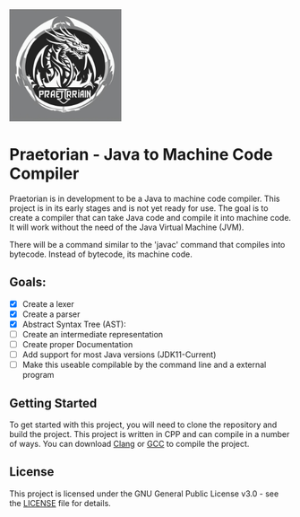 <img src="pictures/logo.jpg" alt="Praetorian Logo" width="200" height="200" />

# Praetorian - Java to Machine Code Compiler

Praetorian is in development to be a Java to machine code compiler. This
project is in its early stages and is not yet ready for use. The goal is to
create a compiler that can take Java code and compile it into machine code.
It will work without the need of the Java Virtual Machine (JVM). 

There will be a command similar to the 'javac' command that compiles into 
bytecode. Instead of bytecode, its machine code. 

## Goals:
- [X] Create a lexer
- [X] Create a parser
- [X] Abstract Syntax Tree (AST):
- [ ] Create an intermediate representation
- [ ] Create proper Documentation
- [ ] Add support for most Java versions (JDK11-Current)
- [ ] Make this useable compilable by the command line and a external program

## Getting Started
To get started with this project, you will need to clone the repository and
build the project. This project is written in CPP and can compile in a number
of ways. You can download [Clang](https://clang.llvm.org) or [GCC](https://gcc.gnu.org/)
to compile the project.

## License
This project is licensed under the GNU General Public License v3.0 - see the
[LICENSE](LICENSE.txt) file for details.
